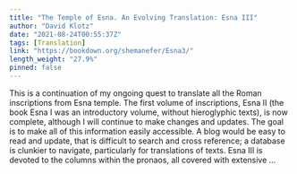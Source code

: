 ```yaml
---
title: "The Temple of Esna. An Evolving Translation: Esna III"
author: "David Klotz"
date: "2021-08-24T00:55:37Z"
tags: [Translation]
link: "https://bookdown.org/shemanefer/Esna3/"
length_weight: "27.9%"
pinned: false
---
```


This is a continuation of my ongoing quest to translate all the Roman inscriptions from Esna temple. The first volume of inscriptions, Esna II (the book Esna I was an introductory volume, without hieroglyphic texts), is now complete, although I will continue to make changes and updates. The goal is to make all of this information easily accessible. A blog would be easy to read and update, that is difficult to search and cross reference; a database is clunkier to navigate, particularly for translations of texts. Esna III is devoted to the columns within the pronaos, all covered with extensive ...
